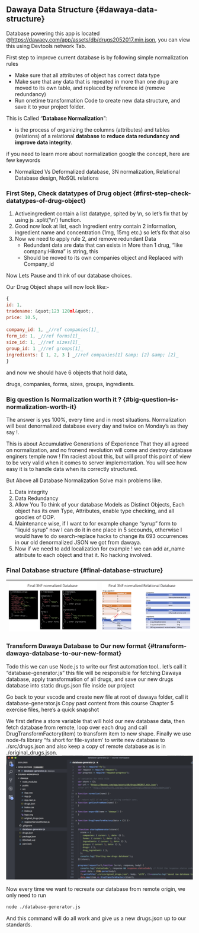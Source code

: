## Dawaya Data Structure {#dawaya-data-structure}

Database powering this app is located @https://dawaey.com/app/assets/db/drugs2052017.min.json, you can view this using Devtools network Tab.

First step to improve current database is by following simple normalization rules

*   Make sure that all attributes of object has correct data type
*   Make sure that any data that is repeated in more than one drug are moved to its own table, and replaced by reference id (remove redundancy)
*   Run onetime transformation Code to create new data structure, and save it to your project folder.

This is Called “**Database Normalization**”:

*   is the process of organizing the columns (attributes) and tables (relations) of a relational **database** to **reduce data redundancy and improve data integrity**.

if you need to learn more about normalization google the concept, here are few keywords

*   Normalized Vs Deformalized database, 3N normalization, Relational Database design, NoSQL relations

### First Step, Check datatypes of Drug object {#first-step-check-datatypes-of-drug-object}

1.  Activeingredient contain a list datatype, spited by \n, so let’s fix that by using js .split(‘\n’) function.
2.  Good now look at list, each Ingredient entry contain 2 information, ingredient name and concentration (1mg, 15mg etc.) so let’s fix that also
3.  Now we need to apply rule 2, and remove redundant Data
    - Redundant data are data that can exists in More than 1 drug, “like company:Hikma” is string, this
    - Should be moved to its own companies object and Replaced with Company_id

Now Lets Pause and think of our database choices.

Our Drug Object shape will now look like:-
```javascript
{
id: 1,
tradename: &quot;123 120ml&quot;,
price: 10.5,

company_id: 1, _//ref companies[1]_
form_id: 1, _//ref forms[1]_
size_id: 1, _//ref sizes[1]_
group_id: 1 _//ref groups[1]_
ingredients: [ 1, 2, 3 ] _//ref companies[1] &amp; [2] &amp; [2]_
}
```
and now we should have 6 objects that hold data,

drugs, companies, forms, sizes, groups, ingredients.

### Big question Is Normalization worth it ? {#big-question-is-normalization-worth-it}

The answer is yes 100%, every time and in most situations. Normalization will beat denormalized database every day and twice on Monday’s as they say !.

This is about Accumulative Generations of Experience That they all agreed on normalization, and no fronend revolution will come and destroy database enginers temple now ! I’m raciest about this, but will proof this point of view to be very valid when it comes to server implementation. You will see how easy it is to handle data when its correctly structured.

But Above all Database Normalization Solve main problems like.

1.  Data integrity
2.  Data Redundancy
3.  Allow You To think of your database Models as Distinct Objects, Each object has its own Type, Attributes, enable type checking, and all goodies of OOP.
4.  Maintenance wise, if I want to for example change “syrup” form to “liquid syrup” now I can do it in one place in 5 secounds, otherwise I would have to do search-replace hacks to change its 693 occurrences in our old denormalized JSON we got from dawaya.
5.  Now if we need to add localization for example ! we can add ar_name attribute to each object and that it. No hacking involved.

### Final Database structure {#final-database-structure}

|![final structure](./assets/final_structure.png) | ![final structure](./assets/final_structure2.png)|
|-|-|


### Transform Dawaya Database to Our new format {#transform-dawaya-database-to-our-new-format}

Todo this we can use Node.js to write our first automation tool.. let’s call it “database-generator.js” this file will be responsible for fetching Dawaya database, apply transformation of all drugs, and save our new drugs database into static drugs.json file inside our project

Go back to your vscode and create new file at root of dawaya folder, call it database-generator.js Copy past content from this course Chapter 5 exercise files, here’s a quick snapshot

We first define a store variable that will hold our new database data, then fetch database from remote, loop over each drug and call DrugTransformFactory(item) to transform item to new shape. Finally we use node-fs library “fs short for file-system’ to write new database to ./src/drugs.json and also keep a copy of remote database as is in ./original_drugs.json.
![final structure](./assets/transform.png)

Now every time we want to recreate our database from remote origin, we only need to run

```bash
node ./database-generator.js
```

And this command will do all work and give us a new drugs.json up to our standards.
